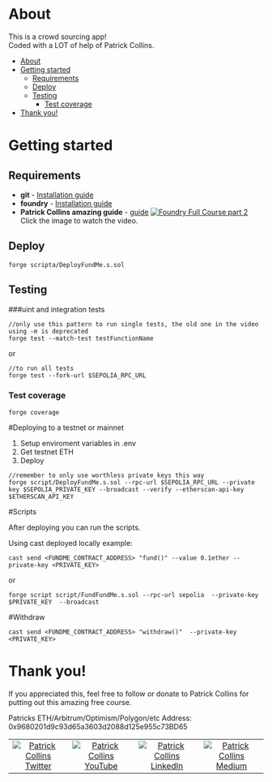# About

This is a crowd sourcing app!  
Coded with a LOT of help of Patrick Collins.

- [About](#about)
- [Getting started](#getting-started)
  - [Requirements](#requirements)
  - [Deploy](#deploy)
  - [Testing](#testing)
    - [Test coverage](#test-coverage)
- [Thank you!](#thank-you)


# Getting started

## Requirements
- **git** - [Installation guide](https://git-scm.com/book/en/v2/Getting-Started-Installing-Git) 
- **foundry** - [Installation guide](https://medium.com/@regodefies/foundry-installation-on-windows-10-309407e39dee)
- **Patrick Collins amazing guide** - [guide](https://www.youtube.com/watch?v=6oFvqLfRnsU&list=PLGgX0nKkYFzLbHjhAgi1qZQ6VWqW1sG1_&index=1)
[![Foundry Full Course part 2](https://img.youtube.com/vi/sas02qSFZ74/0.jpg)](https://www.youtube.com/watch?v=sas02qSFZ74)
Click the image to watch the video.




## Deploy

```
forge scripta/DeployFundMe.s.sol
```

## Testing

###uint and integration tests 
```
//only use this pattern to run single tests, the old one in the video using -m is deprecated
forge test --match-test testFunctionName
```
or
```
//to run all tests
forge test --fork-url $SEPOLIA_RPC_URL
```

### Test coverage
```
forge coverage
```

#Deploying to a testnet or mainnet

1. Setup enviroment variables in .env
2. Get testnet ETH
3. Deploy 
```
//remember to only use worthless private keys this way
forge script/DeployFundMe.s.sol --rpc-url $SEPOLIA_RPC_URL --private key $SEPOLIA_PRIVATE_KEY --broadcast --verify --etherscan-api-key $ETHERSCAN_API_KEY
```

#Scripts 

After deploying you can run the scripts. 

Using cast deployed  locally example:
```
cast send <FUNDME_CONTRACT_ADDRESS> "fund()" --value 0.1ether --private-key <PRIVATE_KEY>
```
or 
```
forge script script/FundFundMe.s.sol --rpc-url sepolia  --private-key $PRIVATE_KEY  --broadcast
```

#Withdraw

```
cast send <FUNDME_CONTRACT_ADDRESS> "withdraw()"  --private-key <PRIVATE_KEY>
```


# Thank you!

If you appreciated this, feel free to follow or donate to Patrick Collins for putting out this amazing free course.

Patricks ETH/Arbitrum/Optimism/Polygon/etc Address: 0x9680201d9c93d65a3603d2088d125e955c73BD65

<table>
  <tr>
    <td align="center">
      <a href="https://twitter.com/PatrickAlphaC">
        <img src="https://img.shields.io/badge/Twitter-1DA1F2?style=for-the-badge&logo=twitter&logoColor=white" alt="Patrick Collins Twitter">
      </a>
    </td>
    <td align="center">
      <a href="https://www.youtube.com/channel/UCn-3f8tw_E1jZvhuHatROwA">
        <img src="https://img.shields.io/badge/YouTube-FF0000?style=for-the-badge&logo=youtube&logoColor=white" alt="Patrick Collins YouTube">
      </a>
    </td>
    <td align="center">
      <a href="https://www.linkedin.com/in/patrickalphac/">
        <img src="https://img.shields.io/badge/LinkedIn-0077B5?style=for-the-badge&logo=linkedin&logoColor=white" alt="Patrick Collins LinkedIn">
      </a>
    </td>
    <td align="center">
      <a href="https://medium.com/@patrick.collins_58673/">
        <img src="https://img.shields.io/badge/Medium-000000?style=for-the-badge&logo=medium&logoColor=white" alt="Patrick Collins Medium">
      </a>
    </td>
  </tr>
</table>
